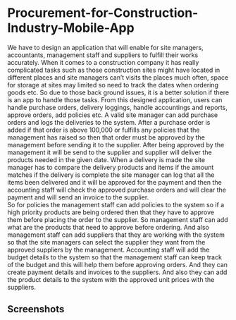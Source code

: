 # Procurement-for-Construction-Industry-Mobile-App


We have to design an application that will enable for site managers, accountants, management staff and suppliers to fulfill their works accurately. When it comes to a construction company it has really complicated tasks such as those construction sites might have located in different places and site managers can’t visits the places much often, space for storage at sites may limited so need to track the dates when ordering goods etc. So due to those back ground issues, it is a better solution if there is an app to handle those tasks. From this designed application, users can handle purchase orders, delivery loggings, handle accountings and reports, approve orders, add policies etc. 
 A valid site manager can add purchase orders and logs the deliveries to the system. After a purchase order is added if that order is above 100,000 or fulfills any policies that the management has raised so then that order must be approved by the management before sending it to the supplier. After being approved by the management it will be send to the supplier and supplier will deliver the products needed in the given date. When a delivery is made the site manager has to compare the delivery products and items if the amount matches if the delivery is complete the site manager can log that all the items been delivered and it will be approved for the payment and then the accounting staff will check the approved purchase orders and will clear the payment and will send an invoice to the supplier.  
So for policies the management staff can add policies to the system so if a high priority products are being ordered then that they have to approve them before placing the order to the supplier. So management staff can add what are the products that need to approve before ordering. 
And also management staff can add suppliers that they are working with the system so that the site managers can select the supplier they want from the approved suppliers by the management. Accounting staff will add the budget details to the system so that the management staff can keep track of the budget and this will help them before approving orders. And they can create payment details and invoices to the suppliers. And also they can add the product details to the system with the approved unit prices with the suppliers. 


## Screenshots
